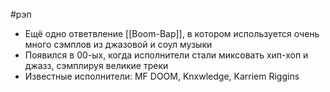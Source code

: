 #рэп 
- Ещё одно ответвление [[Boom-Bap]], в котором используется очень много сэмплов из джазовой и соул музыки
- Появился в 00-ых, когда исполнители стали миксовать хип-хоп и джазз, сэмплируя великие треки
- Известные исполнители: MF DOOM, Knxwledge, Karriem Riggins